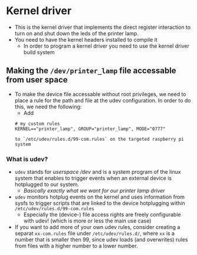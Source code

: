 # Kernel driver
+ This is the kernel driver that implements the direct register interaction to turn on and shut down the leds of the printer lamp.
+ You need to have the kernel headers installed to compile it
	- In order to program a kernel driver you need to use the kernel driver build system

## Making the `/dev/printer_lamp` file accessable from user space
+ To make the device file accessable without root privileges, we need to place a rule for the path and file at the udev configuration. In order to do this, we need the following:
	- Add 
	```
	# my custom rules
	KERNEL=="printer_lamp", GROUP="printer_lamp", MODE="0777"
	```
	  to `/etc/udev/rules.d/99-com.rules` on the targeted raspberry pi system

### What is udev?
+ `udev` stands for _userspace /dev_ and is a system program of the linux system that enables to trigger events when an external device is hotplugged to our system.
	- _Basically exactly what we want for our printer lamp driver_
+ `udev` monitors hotplug events on the kernel and uses information from sysfs to trigger scripts that are linked to the device hotplugging within `/etc/udev/rules.d/99-com.rules`
	- Especially the (device-) file access rights are freely configurable with udev! (which is more or less the main use case)
+ If you want to add more of your own udev rules, consider creating a separat `xx-com.rules` file under `/etc/udev/rules.d/`, where `xx` is a number that is smaller then 99, since udev loads (and overwrites) rules from files with a higher number to a lower number.